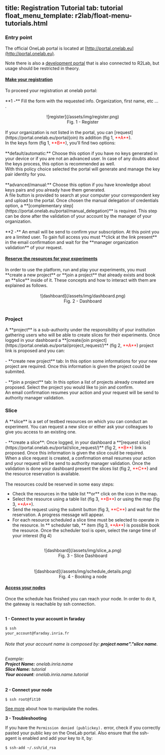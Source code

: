title: Registration Tutorial
tab: tutorial
float_menu_template: r2lab/float-menu-tutorials.html
---

### Entry point
The official OneLab portal is located at [http://portal.onelab.eu](http://portal.onelab.eu).

Note there is also a [development portal](http://dev.myslice.info) that is also connected to R2Lab, but usage should be restricted in theory.

<div class="panel-group" id="accordion" role="tablist" aria-multiselectable="true" markdown="1">
  
  <div class="panel panel-default">
    <div class="panel-heading" role="tab" id="headingOne">
      <h4 class="panel-title">
        <a role="button" data-toggle="collapse" data-parent="#accordion" href="#collapseOne" aria-expanded="true" aria-controls="collapseOne">
          Make your registration
        </a>
      </h4>
    </div>
    <div id="collapseOne" class="panel-collapse collapse in" role="tabpanel" aria-labelledby="headingOne">
      <div class="panel-body">
      	To proceed your registration at onelab portal:
      	<br/>
      	<br/>
				**1 -** Fill the form with the requested info. Organization, first name, etc ... . 
				<br/>
				<br/>
				<center>
				![register](/assets/img/register.png)<br/>
				Fig. 1 - Register
				</center>
				<br/>
				If your organization is not listed in the portal, you can [request](https://portal.onelab.eu/portal/join) its addition (fig 1, <font color="red">**A**</font>).
				<br/>
				In the keys form (fig 1, <font color="red">**B**</font>), you'll find two options:
				<br/>
				<br/>
				**default/automatic:** Choose this option if you have no keys generated in your device or if you are not an advanced user. In case of any doubts about the keys process, this option is recommended as well.
				<br/>
				With this policy choice selected the portal will generate and manage the key pair identity for you.
				<br/>
				<br/>
				**advanced/manual:** Choose this option if you have knowledge about keys pairs and you already have them generated.
				<br/>
				A file button is provided to search at your computer your correspondent key and upload to the portal.
				Once chosen the manual delegation of credentials option, a **[complementary step](https://portal.onelab.eu/portal/manual_delegation)** is required. This step can be done after the validation of your account by the manager of your organization.
				<br/>
				<br/>
				**2 -** An email will be send to confirm your subscription. At this point you are a limited user. To gain full access you must **click at the link present** in the email confirmation and wait for the **manager organization validation** of your request.
      </div>
    </div>
  </div>
  <div class="panel panel-default">
    <div class="panel-heading" role="tab" id="headingTwo">
      <h4 class="panel-title">
        <a class="collapsed" role="button" data-toggle="collapse" data-parent="#accordion" href="#collapseTwo" aria-expanded="false" aria-controls="collapseTwo">
          Reserve the resources for your experiments
        </a>
      </h4>
    </div>
    <div id="collapseTwo" class="panel-collapse collapse" role="tabpanel" aria-labelledby="headingTwo">
      <div class="panel-body">
				In order to use the platform, run and play your experiments, you must **create a new project** or **join a project** that already exists and book an **slice** inside of it. These concepts and how to interact with them are explained as follows.
				<br/>
				<br/>
				<center>
				![dashboard](/assets/img/dashboard.png)<br/>
				Fig. 2 - Dashboard
				</center>
				<br/>
				<h3>Project</h3>
				A **project** is a sub-authority under the responsibility of your institution gathering users who will be able to create slices for their experiments.
				Once logged in your dashboard a **[create/join project](https://portal.onelab.eu/portal/project_request/)** (fig 2, <font color="red">**A**</font>) project link is proposed and you can:
				<br/>
				<br/>
				- **create new project** tab: In this option some informations for your new project are required.
				Once this information is given the project could be submited.
				<br/>
				<br/>
				- **join a project** tab: In this option a list of projects already created are proposed. Select the project you would like to join and confirm. 
				<br/>
				An email confirmation resumes your action and your request will be send to authority manager validation.
				<br/>
				<h3>Slice</h3>
				A **slice** is a set of testbed resources on which you can conduct an experiment. You can request a new slice or either ask your colleagues to give you access to an existing one.
				<br/>
				<br/>
				- **create a slice**: Once logged, in your dashboard a **[request slice](https://portal.onelab.eu/portal/slice_request/)** (fig 2, <font color="red">**B**</font>) link is proposed. 
				Once this information is given the slice could be required.
				<br/>
				When a slice request is created, a confirmation email resumes your action and your request will be send to authority manager validation.
				Once the validation is done your dashboard present the slices list (fig 2, <font color="red">**C**</font>) and the resource reservation is available.
				<br/>
				<br/>
				The resources could be reserved in some easy steps:
				<ul>
					<li>Check the resources in the table list **or** click on the icon in the map.</li>
					<li>Select the resource using a table list (fig 3, <font color="red">**B**</font>) or using the map (fig 3, <font color="red">**A**</font>).</li>
					<li>Send the request using the submit button (fig 3, <font color="red">**C**</font>) and wait for the reservation. A progress message will appear.</li>
					<li>For each resource scheduled a slice time must be selected to operate in the resource. In ** scheduler tab, ** item (fig 3, <font color="red">**A**</font>) is possible book the resource. Once the scheduler tool is open, select the range time of your interest (fig 4)</li>
				</ul>
				<br/>
				<center>
				![dashboard](/assets/img/slice_a.png)<br/>
				Fig. 3 - Slice Dashboard
				</center>
				<br/>
				<br/>
				<center>
				![dashboard](/assets/img/schedule_details.png)<br/>
				Fig. 4 - Booking a node
				</center>
      </div>
    </div>
  </div>
  <div class="panel panel-default">
    <div class="panel-heading" role="tab" id="headingThree">
      <h4 class="panel-title">
        <a class="collapsed" role="button" data-toggle="collapse" data-parent="#accordion" href="#collapseThree" aria-expanded="false" aria-controls="collapseThree">
          Access your nodes
        </a>
      </h4>
    </div>
    <div id="collapseThree" class="panel-collapse collapse" role="tabpanel" aria-labelledby="headingThree">
      <div class="panel-body">
        Once the schedule has finished you can reach your node. In order to do it, the gateway is reachable by ssh connection.
        <br/>
        <br/>

 <strong>1 - Connect to your account in faraday</strong>
        <p>
        	<pre class="hljs"><code>$ ssh your_account@faraday<span class="hljs-class">.inria</span><span class="hljs-class">.fr</span></code></pre>
      	</p>
      	<h6>
      		Note that your account name is composed by: <strong>project name"."slice name</strong>.
      		<br/>
      		<br/>
      		<p>
		      	Example:<br/>
		      	<strong>Project Name:</strong> onelab.inria.name<br/>
		      	<strong>Slice Name:</strong> tutorial<br/>
		      	<strong>Your account</strong>: onelab.inria.name.tutorial
	      	</p>
      	</h6>

<strong>2 - Connect your node</strong>
<p>
<pre class="hljs"><code>$ ssh root@fit10</span></code></pre>
</p>

[See more](tuto-200-shell-tools.md#main) about how to manipulate the nodes.
</p>
      
<strong>3 - Troubleshooting</strong>
<p>
<p>If you have the <code>Permission denied (publickey).</code> error, check if you correctly pasted your public key on the OneLab portal. Also ensure that the ssh-agent is enabled and add your key to it, by:
<p>
<pre class="hljs"><code>$ ssh-add ~/.ssh/id_rsa</span></code></pre>
</p>

</div>
</div>
</div>
  
</div>






